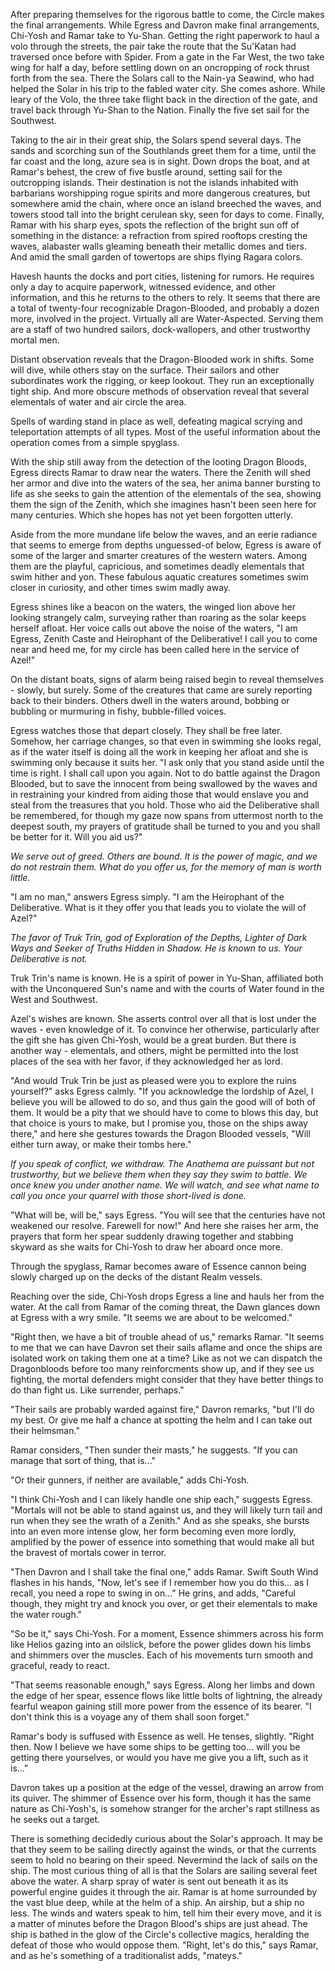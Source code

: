 After preparing themselves for the rigorous battle to come, the Circle makes the final arrangements. While Egress and Davron make final arrangements, Chi-Yosh and Ramar take to Yu-Shan. Getting the right paperwork to haul a volo through the streets, the pair take the route that the Su'Katan had traversed once before with Spider. From a gate in the Far West, the two take wing for half a day, before settling down on an oncropping of rock thrust forth from the sea. There the Solars call to the Nain-ya Seawind, who had helped the Solar in his trip to the fabled water city. She comes ashore. While leary of the Volo, the three take flight back in the direction of the gate, and travel back through Yu-Shan to the Nation. Finally the five set sail for the Southwest.

Taking to the air in their great ship, the Solars spend several days. The sands and scorching sun of the Southlands greet them for a time, until the far coast and the long, azure sea is in sight. Down drops the boat, and at Ramar's behest, the crew of five bustle around, setting sail for the outcropping islands. Their destination is not the islands inhabited with barbarians worshipping rogue spirits and more dangerous creatures, but somewhere amid the chain, where once an island breeched the waves, and towers stood tall into the bright cerulean sky, seen for days to come. Finally, Ramar with his sharp eyes, spots the reflection of the bright sun off of something in the distance: a refraction from spired rooftops cresting the waves, alabaster walls gleaming beneath their metallic domes and tiers. And amid the small garden of towertops are ships flying Ragara colors.

Havesh haunts the docks and port cities, listening for rumors. He requires only a day to acquire paperwork, witnessed evidence, and other information, and this he returns to the others to rely. It seems that there are a total of twenty-four recognizable Dragon-Blooded, and probably a dozen more, involved in the project. Virtually all are Water-Aspected. Serving them are a staff of two hundred sailors, dock-wallopers, and other trustworthy mortal men.

Distant observation reveals that the Dragon-Blooded work in shifts. Some will dive, while others stay on the surface. Their sailors and other subordinates work the rigging, or keep lookout. They run an exceptionally tight ship. And more obscure methods of observation reveal that several elementals of water and air circle the area.

Spells of warding stand in place as well, defeating magical scrying and teleportation attempts of all types. Most of the useful information about the operation comes from a simple spyglass.

With the ship still away from the detection of the looting Dragon Bloods, Egress directs Ramar to draw near the waters. There the Zenith will shed her armor and dive into the waters of the sea, her anima banner bursting to life as she seeks to gain the attention of the elementals of the sea, showing them the sign of the Zenith, which she imagines hasn't been seen here for many centuries. Which she hopes has not yet been forgotten utterly.

Aside from the more mundane life below the waves, and an eerie radiance that seems to emerge from depths unguessed-of below, Egress is aware of some of the larger and smarter creatures of the western waters. Among them are the playful, capricious, and sometimes deadly elementals that swim hither and yon. These fabulous aquatic creatures sometimes swim closer in curiosity, and other times swim madly away.

Egress shines like a beacon on the waters, the winged lion above her looking strangely calm, surveying rather than roaring as the solar keeps herself afloat. Her voice calls out above the noise of the waters, "I am Egress, Zenith Caste and Heirophant of the Deliberative! I call you to come near and heed me, for my circle has been called here in the service of Azel!"

On the distant boats, signs of alarm being raised begin to reveal themselves - slowly, but surely. Some of the creatures that came are surely reporting back to their binders. Others dwell in the waters around, bobbing or bubbling or murmuring in fishy, bubble-filled voices.

Egress watches those that depart closely. They shall be free later. Somehow, her carriage changes, so that even in swimming she looks regal, as if the water itself is doing all the work in keeping her afloat and she is swimming only because it suits her. "I ask only that you stand aside until the time is right. I shall call upon you again. Not to do battle against the Dragon Blooded, but to save the innocent from being swallowed by the waves and in restraining your kindred from aiding those that would enslave you and steal from the treasures that you hold. Those who aid the Deliberative shall be remembered, for though my gaze now spans from uttermost north to the deepest south, my prayers of gratitude shall be turned to you and you shall be better for it. Will you aid us?"

_We serve out of greed. Others are bound. It is the power of magic, and we do not restrain them. What do you offer us, for the memory of man is worth little._

"I am no man," answers Egress simply. "I am the Heirophant of the Deliberative. What is it they offer you that leads you to violate the will of Azel?"

_The favor of Truk Trin, god of Exploration of the Depths, Lighter of Dark Ways and Seeker of Truths Hidden in Shadow. He is known to us. Your Deliberative is not._

Truk Trin's name is known. He is a spirit of power in Yu-Shan, affiliated both with the Unconquered Sun's name and with the courts of Water found in the West and Southwest.

Azel's wishes are known. She asserts control over all that is lost under the waves - even knowledge of it. To convince her otherwise, particularly after the gift she has given Chi-Yosh, would be a great burden. But there is another way - elementals, and others, might be permitted into the lost places of the sea with her favor, if they acknowledged her as lord.

"And would Truk Trin be just as pleased were you to explore the ruins yourself?" asks Egress calmly. "If you acknowledge the lordship of Azel, I believe you will be allowed to do so, and thus gain the good will of both of them. It would be a pity that we should have to come to blows this day, but that choice is yours to make, but I promise you, those on the ships away there," and here she gestures towards the Dragon Blooded vessels, "Will either turn away, or make their tombs here."

_If you speak of conflict, we withdraw. The Anathema are puissant but not trustworthy, but we believe them when they say they swim to battle. We once knew you under another name. We will watch, and see what name to call you once your quarrel with those short-lived is done._

"What will be, will be," says Egress. "You will see that the centuries have not weakened our resolve. Farewell for now!" And here she raises her arm, the prayers that form her spear suddenly drawing together and stabbing skyward as she waits for Chi-Yosh to draw her aboard once more.

Through the spyglass, Ramar becomes aware of Essence cannon being slowly charged up on the decks of the distant Realm vessels.

Reaching over the side, Chi-Yosh drops Egress a line and hauls her from the water. At the call from Ramar of the coming threat, the Dawn glances down at Egress with a wry smile. "It seems we are about to be welcomed."

"Right then, we have a bit of trouble ahead of us," remarks Ramar. "It seems to me that we can have Davron set their sails aflame and once the ships are isolated work on taking them one at a time? Like as not we can dispatch the Dragonbloods before too many reinforcments show up, and if they see us fighting, the mortal defenders might consider that they have better things to do than fight us. Like surrender, perhaps."

"Their sails are probably warded against fire," Davron remarks, "but I'll do my best. Or give me half a chance at spotting the helm and I can take out their helmsman."

Ramar considers, "Then sunder their masts," he suggests. "If you can manage that sort of thing, that is..."

"Or their gunners, if neither are available," adds Chi-Yosh.

"I think Chi-Yosh and I can likely handle one ship each," suggests Egress. "Mortals will not be able to stand against us, and they will likely turn tail and run when they see the wrath of a Zenith." And as she speaks, she bursts into an even more intense glow, her form becoming even more lordly, amplified by the power of essence into something that would make all but the bravest of mortals cower in terror.

"Then Davron and I shall take the final one," adds Ramar. Swift South Wind flashes in his hands, "Now, let's see if I remember how you do this... as I recall, you need a rope to swing in on..." He grins, and adds, "Careful though, they might try and knock you over, or get their elementals to make the water rough."

"So be it," says Chi-Yosh. For a moment, Essence shimmers across his form like Helios gazing into an oilslick, before the power glides down his limbs and shimmers over the muscles. Each of his movements turn smooth and graceful, ready to react.

"That seems reasonable enough," says Egress. Along her limbs and down the edge of her spear, essence flows like little bolts of lightning, the already fearful weapon gaining still more power from the essence of its bearer. "I don't think this is a voyage any of them shall soon forget."

Ramar's body is suffused with Essence as well. He tenses, slightly. "Right then. Now I believe we have some ships to be getting too... will you be getting there yourselves, or would you have me give you a lift, such as it is..."

Davron takes up a position at the edge of the vessel, drawing an arrow from its quiver. The shimmer of Essence over his form, though it has the same nature as Chi-Yosh's, is somehow stranger for the archer's rapt stillness as he seeks out a target.

There is something decidedly curious about the Solar's approach. It may be that they seem to be sailing directly against the winds, or that the currents seem to hold no bearing on their speed. Nevermind the lack of sails on the ship. The most curious thing of all is that the Solars are sailing several feet above the water. A sharp spray of water is sent out beneath it as its powerful engine guides it through the air. Ramar is at home surrounded by the vast blue deep, while at the helm of a ship. An airship, but a ship no less. The winds and waters speak to him, tell him their every move, and it is a matter of minutes before the Dragon Blood's ships are just ahead. The ship is bathed in the glow of the Circle's collective magics, heralding the defeat of those who would oppose them. "Right, let's do this," says Ramar, and as he's something of a traditionalist adds, "mateys."